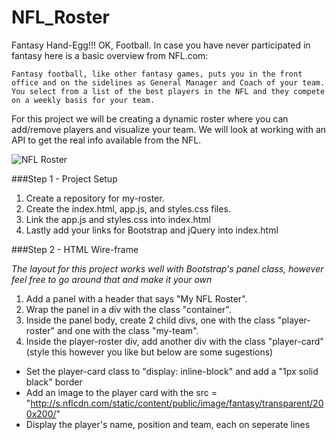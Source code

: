 # NFL_Roster
Fantasy Hand-Egg!!! OK, Football. In case you have never participated in fantasy here is a basic overview from NFL.com:

 `
 Fantasy football, like other fantasy games, puts you in the front office and on the sidelines as General Manager and Coach of your team. You select from a list of the best players in the NFL and they compete on a weekly basis for your team.
`

For this project we will be creating a dynamic roster where you can add/remove players and visualize your team. We will look at working with an API to get the real info available from the NFL.

![NFL Roster](http://i61.tinypic.com/5nvwuq.png)

###Step 1 - Project Setup

1. Create a repository for my-roster.
2. Create the index.html, app.js, and styles.css files.
3. Link the app.js and styles.css into index.html
4. Lastly add your links for Bootstrap and jQuery into index.html

###Step 2 - HTML Wire-frame 

*The layout for this project works well with Bootstrap's panel class, however feel free to go around that and make it your own*

1. Add a panel with a header that says "My NFL Roster".
2. Wrap the panel in a div with the class "container".
3. Inside the panel body, create 2 child divs, one with the class "player-roster" and one with the class "my-team".
4. Inside the player-roster div, add another div with the class "player-card" (style this however you like but below are some sugestions)
  - Set the player-card class to "display: inline-block" and add a "1px solid black" border
  - Add an image to the player card with the src = "http://s.nflcdn.com/static/content/public/image/fantasy/transparent/200x200/"
  - Display the player's name, position and team, each on seperate lines
 
